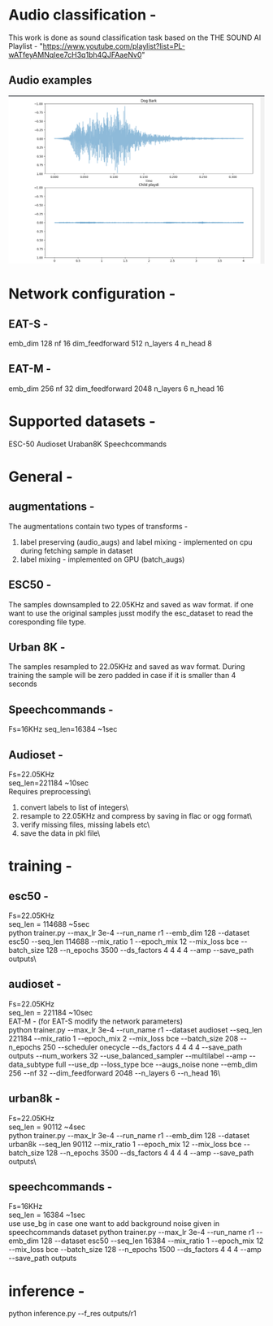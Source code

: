 
# Audio classification - 
This work is done as sound classification task based on the THE SOUND AI Playlist - "https://www.youtube.com/playlist?list=PL-wATfeyAMNqIee7cH3q1bh4QJFAaeNv0"

## Audio examples
<img src="https://github.com/Sayuksh/Audio-Analysis/blob/main/Screenshot%202024-04-22%20103538.png">

# Network configuration - 
## EAT-S - 
emb_dim 128
nf 16
dim_feedforward 512
n_layers 4
n_head 8

## EAT-M - 
emb_dim 256
nf 32
dim_feedforward 2048
n_layers 6
n_head 16

# Supported datasets -
ESC-50
Audioset
Uraban8K
Speechcommands

# General -
## augmentations -
The augmentations contain two types of transforms -
1. label preserving (audio_augs) and label mixing - implemented on cpu during fetching sample in dataset
2. label mixing - implemented on GPU (batch_augs)

## ESC50 - 
The samples downsampled to 22.05KHz and saved as wav format. if one want to use the original samples jusst modify the esc_dataset to read the coresponding file type.

## Urban 8K - 
The samples resampled to 22.05KHz and saved as wav format. During training the sample will be zero padded in case if it is smaller than 4 seconds

## Speechcommands - 
Fs=16KHz
seq_len=16384 ~1sec

## Audioset - 
Fs=22.05KHz\
seq_len=221184 ~10sec\
Requires preprocessing\
1. convert labels to list of integers\
2. resample to 22.05KHz and compress by saving in flac or ogg format\
3. verify missing files, missing labels etc\
4. save the data in pkl file\

# training - 
## esc50 - 
Fs=22.05KHz\
seq_len = 114688 ~5sec\
python trainer.py --max_lr 3e-4 --run_name r1 --emb_dim 128  --dataset esc50 --seq_len 114688  --mix_ratio 1 --epoch_mix 12 --mix_loss bce --batch_size 128 --n_epochs 3500 --ds_factors 4 4 4 4 --amp --save_path outputs\

## audioset - 
Fs=22.05KHz\
seq_len = 221184 ~10sec\
EAT-M - (for EAT-S modify the network parameters)\
python trainer.py --max_lr 3e-4 --run_name r1 --dataset audioset --seq_len 221184 --mix_ratio 1 --epoch_mix 2 --mix_loss bce --batch_size 208 --n_epochs 250 --scheduler onecycle --ds_factors 4 4 4 4 --save_path outputs --num_workers 32 --use_balanced_sampler --multilabel --amp --data_subtype full --use_dp --loss_type bce --augs_noise none --emb_dim 256 --nf 32 --dim_feedforward 2048 --n_layers 6 --n_head 16\

## urban8k - 
Fs=22.05KHz\
seq_len = 90112 ~4sec\
python trainer.py --max_lr 3e-4 --run_name r1 --emb_dim 128  --dataset urban8k --seq_len 90112  --mix_ratio 1 --epoch_mix 12 --mix_loss bce --batch_size 128 --n_epochs 3500 --ds_factors 4 4 4 4 --amp --save_path outputs\

## speechcommands - 
Fs=16KHz\
seq_len = 16384 ~1sec\
use use_bg in case one want to add background noise given in speechcommands dataset
python trainer.py --max_lr 3e-4 --run_name r1 --emb_dim 128  --dataset esc50 --seq_len 16384  --mix_ratio 1 --epoch_mix 12 --mix_loss bce --batch_size 128 --n_epochs 1500 --ds_factors 4 4 4 --amp --save_path outputs

# inference - 
python inference.py --f_res outputs/r1
